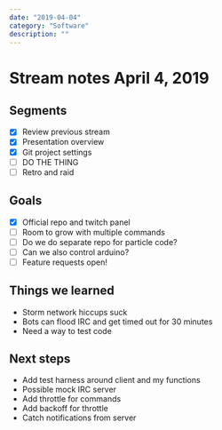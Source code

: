 ```yaml
---
date: "2019-04-04"
category: "Software"
description: ""
---
```


# Stream notes April 4, 2019

## Segments

- [x] Review previous stream
- [x] Presentation overview
- [x] Git project settings
- [ ] DO THE THING
- [ ] Retro and raid

## Goals

- [x] Official repo and twitch panel
- [ ] Room to grow with multiple commands
- [ ] Do we do separate repo for particle code?
- [ ] Can we also control arduino?
- [ ] Feature requests open!

## Things we learned

- Storm network hiccups suck
- Bots can flood IRC and get timed out for 30 minutes
- Need a way to test code

## Next steps

- Add test harness around client and my functions
- Possible mock IRC server
- Add throttle for commands
- Add backoff for throttle
- Catch notifications from server
